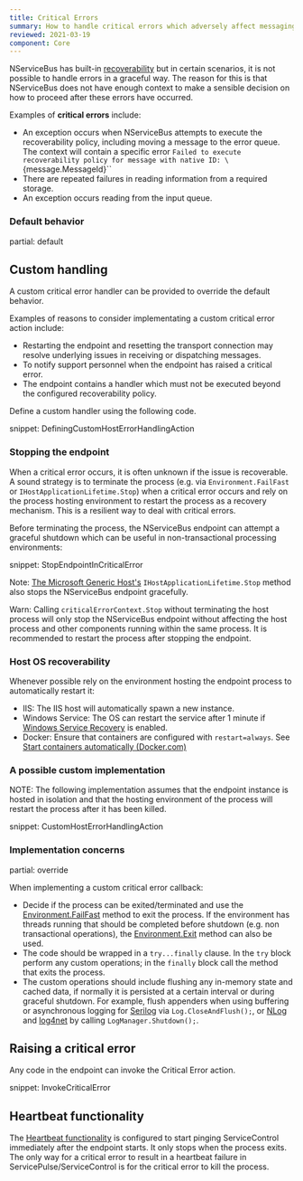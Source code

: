 ```yaml
---
title: Critical Errors
summary: How to handle critical errors which adversely affect messaging in an endpoint.
reviewed: 2021-03-19
component: Core
---
```


NServiceBus has built-in [recoverability](/nservicebus/recoverability/) but in certain scenarios, it is not possible to handle errors in a graceful way. The reason for this is that NServiceBus does not have enough context to make a sensible decision on how to proceed after these errors have occurred.

Examples of **critical errors** include:

* An exception occurs when NServiceBus attempts to execute the recoverability policy, including moving a message to the error queue. The context will contain a specific error  `Failed to execute recoverability policy for message with native ID: \`{message.MessageId}\``
* There are repeated failures in reading information from a required storage.
* An exception occurs reading from the input queue.

### Default behavior

partial: default

## Custom handling

A custom critical error handler can be provided to override the default behavior.

Examples of reasons to consider implementating a custom critical error action include:

* Restarting the endpoint and resetting the transport connection may resolve underlying issues in receiving or dispatching messages.
* To notify support personnel when the endpoint has raised a critical error.
* The endpoint contains a handler which must not be executed beyond the configured recoverability policy.

Define a custom handler using the following code.

snippet: DefiningCustomHostErrorHandlingAction

### Stopping the endpoint

When a critical error occurs, it is often unknown if the issue is recoverable. A sound strategy is to terminate the process (e.g. via `Environment.FailFast` or `IHostApplicationLifetime.Stop`) when a critical error occurs and rely on the process hosting environment to restart the process as a recovery mechanism. This is a resilient way to deal with critical errors.

Before terminating the process, the NServiceBus endpoint can attempt a graceful shutdown which can be useful in non-transactional processing environments:

snippet: StopEndpointInCriticalError

Note: [The Microsoft Generic Host's](/nservicebus/hosting/extensions-hosting.md) `IHostApplicationLifetime.Stop` method also stops the NServiceBus endpoint gracefully.

Warn: Calling `criticalErrorContext.Stop` without terminating the host process will only stop the NServiceBus endpoint without affecting the host process and other components running within the same process. It is recommended to restart the process after stopping the endpoint.

### Host OS recoverability

Whenever possible rely on the environment hosting the endpoint process to automatically restart it:

* IIS: The IIS host will automatically spawn a new instance.
* Windows Service: The OS can restart the service after 1 minute if [Windows Service Recovery](/nservicebus/hosting/windows-service.md#installation-setting-the-restart-recovery-options) is enabled.
* Docker: Ensure that containers are configured with `restart=always`. See [Start containers automatically (Docker.com)](https://docs.docker.com/config/containers/start-containers-automatically/)

### A possible custom implementation

NOTE: The following implementation assumes that the endpoint instance is hosted in isolation and that the hosting environment of the process will restart the process after it has been killed.

snippet: CustomHostErrorHandlingAction

### Implementation concerns

partial: override

When implementing a custom critical error callback:

* Decide if the process can be exited/terminated and use the [Environment.FailFast](https://docs.microsoft.com/en-us/dotnet/api/system.environment.failfast) method to exit the process. If the environment has threads running that should be completed before shutdown (e.g. non transactional operations), the [Environment.Exit](https://docs.microsoft.com/en-us/dotnet/api/system.environment.exit) method can also be used.
* The code should be wrapped in a `try...finally` clause. In the `try` block perform any custom operations; in the `finally` block call the method that exits the process.
* The custom operations should include flushing any in-memory state and cached data, if normally it is persisted at a certain interval or during graceful shutdown. For example, flush appenders when using buffering or asynchronous logging for [Serilog](https://github.com/serilog/serilog/wiki/Lifecycle-of-Loggers) via `Log.CloseAndFlush();`, or [NLog](https://nlog-project.org/documentation/v4.3.0/html/M_NLog_LogManager_Shutdown.htm) and [log4net](https://logging.apache.org/log4net/log4net-1.2.11/release/sdk/log4net.LogManager.Shutdown.html) by calling `LogManager.Shutdown();`.

## Raising a critical error

Any code in the endpoint can invoke the Critical Error action.

snippet: InvokeCriticalError

## Heartbeat functionality

The [Heartbeat functionality](/monitoring/heartbeats/) is configured to start pinging ServiceControl immediately after the endpoint starts. It only stops when the process exits. The only way for a critical error to result in a heartbeat failure in ServicePulse/ServiceControl is for the critical error to kill the process.
